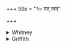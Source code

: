 +++
title = "१० यत् त्वम्"

+++

<details><summary>Whitney</summary>

### Translation
10. In that thou, being cold, then hot (*rūrá*), didst cause trembling,  
together with cough—fearful are thy missiles, O fever; with them do thou  
avoid us.

### Notes
  
  
  
  
  
Ppp. begins with *yas* for *yat*, and leaves *atho* unelided in **a**.  
Most of our mss. have *tābhi sma* in **d**.
</details>

<details><summary>Griffith</summary>

Since thou now cold, now burning hot, with cough besides, hast made us shake, Terrible, Fever, are thy darts: forbear to injure us with these.
</details>

